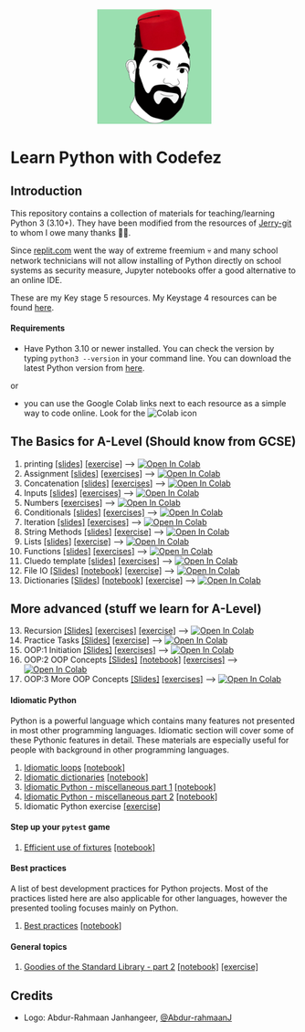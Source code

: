 <p align="center">
  <img width="200" src="notion_avatar2.png" alt="logo"/>
</p>

# Learn Python with Codefez

## Introduction

This repository contains a collection of materials for teaching/learning Python 3 (3.10+). They have been modified from the resources of [Jerry-git](https://github.com/jerry-git/learn-python3/) to whom I owe many thanks 🙏🏼.

Since [replit.com](https://replit.com) went the way of extreme freemium 💀 and many school network technicians will not allow installing of Python directly on school systems as security measure, Jupyter notebooks offer a good alternative to an online IDE.

These are my Key stage 5 resources. My Keystage 4 resources can be found [here](https://COMINGSOON.com). 

#### Requirements
* Have Python 3.10 or newer installed. You can check the version by typing `python3 --version` in your command line. You can download the latest Python version from [here](https://www.python.org/downloads/). 
  
or 
  

* you can use the Google Colab links next to each resource as a simple way to code online. Look for the ![Colab](https://colab.research.google.com/assets/colab-badge.svg) icon


## The Basics for A-Level (Should know from GCSE)
1. printing [[slides]](https://docs.google.com/presentation/d/1os1vxBUT59i1xc0ldanfXTFst1T5APioZpWi5VAPzq8/edit?usp=sharing) [[exercise]](http://nbviewer.jupyter.org/github/BethsGrammar/learn-python3/blob/master/notebooks/beginner/exercises/01_01_printing_exercise.ipynb) --> <a href="https://colab.research.google.com/github/BethsGrammar/learn-python3/blob/master/notebooks/beginner/exercises/01_01_printing_exercise.ipynb"><img src="https://colab.research.google.com/assets/colab-badge.svg" alt="Open In Colab"></a>
2. Assignment [[slides]](https://docs.google.com/presentation/d/1os1vxBUT59i1xc0ldanfXTFst1T5APioZpWi5VAPzq8/edit?usp=sharing) [[exercises]](https://github.com/BethsGrammar/learn-python3/blob/master/notebooks/beginner/exercises/01_02_assignment_exercise.ipynb) --> <a href="https://colab.research.google.com/github/BethsGrammar/learn-python3/blob/master/notebooks/beginner/exercises/01_02_assignment_exercise.ipynb"><img src="https://colab.research.google.com/assets/colab-badge.svg" alt="Open In Colab"></a>
3. Concatenation [[slides]](https://docs.google.com/presentation/d/1os1vxBUT59i1xc0ldanfXTFst1T5APioZpWi5VAPzq8/edit?usp=sharing) [[exercises]](https://github.com/BethsGrammar/learn-python3/blob/master/notebooks/beginner/exercises/01_03_concatenation.ipynb) --> <a href="https://colab.research.google.com/github/BethsGrammar/learn-python3/blob/master/notebooks/beginner/exercises/01_03_concatenation.ipynb"><img src="https://colab.research.google.com/assets/colab-badge.svg" alt="Open In Colab"></a>
4. Inputs [[slides]](https://docs.google.com/presentation/d/1os1vxBUT59i1xc0ldanfXTFst1T5APioZpWi5VAPzq8/edit?usp=sharing) [[exercises]](https://github.com/BethsGrammar/learn-python3/blob/master/notebooks/beginner/exercises/01_04_inputs.ipynb) --> <a href="https://colab.research.google.com/github/BethsGrammar/learn-python3/blob/master/notebooks/beginner/exercises/01_04_inputs.ipynb"><img src="https://colab.research.google.com/assets/colab-badge.svg" alt="Open In Colab"></a>
5. Numbers [[exercises]](http://nbviewer.jupyter.org/github/jerry-git/learn-python3/blob/master/notebooks/beginner/exercises/01_05_numbers_exercise.ipynb) --> <a href="https://colab.research.google.com/github/BethsGrammar/learn-python3/blob/master/notebooks/beginner/exercises/01_05_numbers_exercise.ipynb"><img src="https://colab.research.google.com/assets/colab-badge.svg" alt="Open In Colab"></a>
6. Conditionals [[slides]](https://docs.google.com/presentation/d/1xCYwrbR-niJa7FApN75h6EUoY7DgRmVkuKc0NZMSXT0/edit?usp=sharing) [[exercises]](http://nbviewer.jupyter.org/github/BethsGrammar/learn-python3/blob/master/notebooks/beginner/exercises/02_01_conditionals_exercise.ipynb)  --> <a href="https://colab.research.google.com/github/BethsGrammar/learn-python3/blob/master/notebooks/beginner/exercises/02_01_conditionals_exercise.ipynb"><img src="https://colab.research.google.com/assets/colab-badge.svg" alt="Open In Colab"></a>
7. Iteration [[slides]](https://docs.google.com/presentation/d/1xCYwrbR-niJa7FApN75h6EUoY7DgRmVkuKc0NZMSXT0/edit?usp=sharing) [[exercises]](http://nbviewer.jupyter.org/github/BethsGrammar/learn-python3/blob/master/notebooks/beginner/exercises/02_02_iteration_exercise.ipynb)  --> <a href="https://colab.research.google.com/github/BethsGrammar/learn-python3/blob/master/notebooks/beginner/exercises/02_02_iteration_exercise.ipynb"><img src="https://colab.research.google.com/assets/colab-badge.svg" alt="Open In Colab"></a>
8. String Methods [[slides]](https://docs.google.com/presentation/d/1FP_6fwsAgNFIMPGrzrxialRhGEdxBX3ebB1u1yZyjZI/edit?usp=drive_link) [[exercise]](http://nbviewer.jupyter.org/github/BethsGrammar/learn-python3/blob/master/notebooks/beginner/exercises/03_strings_exercise.ipynb) --> <a href="https://colab.research.google.com/github/BethsGrammar/learn-python3/blob/master/notebooks/beginner/exercises/03_strings_exercise.ipynb"><img src="https://colab.research.google.com/assets/colab-badge.svg" alt="Open In Colab"></a>
9. Lists [[slides]](https://docs.google.com/presentation/d/1dT42DoNn2r5rhZRlcwFGmP_IMniB8qIRpnFHMtSOpd0/edit?usp=sharing) [[exercise]](http://nbviewer.jupyter.org/github/BethsGrammar/learn-python3/blob/master/notebooks/beginner/exercises/04_lists_exercise.ipynb) --> <a href="https://colab.research.google.com/github/BethsGrammar/learn-python3/blob/master/notebooks/beginner/exercises/04_lists_exercise.ipynb"><img src="https://colab.research.google.com/assets/colab-badge.svg" alt="Open In Colab"></a>
10. Functions [[slides]](https://docs.google.com/presentation/d/140DmfSm8lQ2fN4H63yZhD8ZRBhVtFQLirH5cvSmizC4/edit?usp=sharing) [[exercises]](http://nbviewer.jupyter.org/github/BethsGrammar/learn-python3/blob/master/notebooks/beginner/exercises/05_functions_exercise.ipynb) --> <a href="https://colab.research.google.com/github/BethsGrammar/learn-python3/blob/master/notebooks/beginner/exercises/05_functions_exercise.ipynb"><img src="https://colab.research.google.com/assets/colab-badge.svg" alt="Open In Colab"></a>
11. Cluedo template [[slides]](https://docs.google.com/presentation/d/1Ece2IIOSVGtcLmQmWRuf0htyXS3M631NAoE8X4iQOJ0/edit?usp=sharing) [[exercises]](http://nbviewer.jupyter.org/github/BethsGrammar/learn-python3/blob/master/notebooks/beginner/exercises/05_functions_cluedo_template.ipynb) --> <a href="https://colab.research.google.com/github/BethsGrammar/learn-python3/blob/master/notebooks/beginner/exercises/05_functions_cluedo_template.ipynb"><img src="https://colab.research.google.com/assets/colab-badge.svg" alt="Open In Colab"></a>
12. File IO [[Slides]](https://docs.google.com/presentation/d/15zY4oDMAApSPzKQ5kY-SMGcCPcAX-oMGi6aqSeaWxVE/edit?usp=sharing) [[notebook]](http://nbviewer.jupyter.org/github/BethsGrammar/learn-python3/blob/master/notebooks/beginner/notebooks/10_file_io.ipynb) [[exercise]](http://nbviewer.jupyter.org/github/BethsGrammar/learn-python3/blob/master/notebooks/beginner/exercises/10_file_io_exercise.ipynb) --> <a href="https://colab.research.google.com/drive/1MItx9oFCZyj5GRsMPWMFM7wFqpJ3Wywb?usp=sharing"><img src="https://colab.research.google.com/assets/colab-badge.svg" alt="Open In Colab"></a>
13. Dictionaries [[Slides]](https://docs.google.com/presentation/d/1gJ0IUxOKRII2nFZB41pUCoiFIE-sl0e6F-UpNAzakns/edit?usp=sharing) [[notebook]](http://nbviewer.jupyter.org/github/BethsGrammar/learn-python3/blob/master/notebooks/beginner/notebooks/06_dictionaries.ipynb) [[exercise]](http://nbviewer.jupyter.org/github/BethsGrammar/learn-python3/blob/master/notebooks/beginner/exercises/06_dictionaries_exercise.ipynb) --> <a href="https://colab.research.google.com/drive/1ttk9scrqaS71sPwrc1vE79Y-LhdcKHaw?usp=sharing"><img src="https://colab.research.google.com/assets/colab-badge.svg" alt="Open In Colab"></a>

## More advanced (stuff we learn for A-Level)

13. Recursion [[Slides]](https://docs.google.com/presentation/d/1ISST7HSRBHbE8RmgxLuytSSpuii5rZLA6Zgi_E72GJ4/edit?usp=sharing) [[exercises]](http://nbviewer.jupyter.org/github/BethsGrammar/learn-python3/blob/master/notebooks/beginner/notebooks/06_dictionaries.ipynb) [[exercise]](http://nbviewer.jupyter.org/github/BethsGrammar/learn-python3/blob/master/notebooks/beginner/exercises/07_recursion_exercise.ipynb) --> <a href="https://colab.research.google.com/github/BethsGrammar/learn-python3/blob/master/notebooks/beginner/exercises/07_recursion_exercise.ipynb"><img src="https://colab.research.google.com/assets/colab-badge.svg" alt="Open In Colab"></a>
14. Practice Tasks [[Slides]](https://docs.google.com/presentation/d/1rTnaarg_ZPioxZPpr_6Jf6tQSAV5h55OtP5dQUGwUOY/edit?usp=sharing) [[exercise]](http://nbviewer.jupyter.org/github/BethsGrammar/learn-python3/blob/master/notebooks/beginner/exercises/08_02_more_practice_exercises) --> <a href="https://colab.research.google.com/github/BethsGrammar/learn-python3/blob/master/notebooks/beginner/exercises/08_02_more_practice_exercises.ipynb"><img src="https://colab.research.google.com/assets/colab-badge.svg" alt="Open In Colab"></a>
15. OOP:1 Initiation [[Slides]](https://docs.google.com/presentation/d/1tcrrDkP9bxVmKh6WDOgrU_AD_N2-UI0ok4rydMHnTWE/edit?usp=sharing) [[exercises]](http://nbviewer.jupyter.org/github/BethsGrammar/learn-python3/blob/master/notebooks/beginner/exercises/11_classes_exercise_1.ipynb) --> <a href="https://colab.research.google.com/github/BethsGrammar/learn-python3/blob/master/notebooks/beginner/exercises/11_classes_exercise_1.ipynb"><img src="https://colab.research.google.com/assets/colab-badge.svg" alt="Open In Colab"></a>
16. OOP:2 OOP Concepts [[Slides]](https://docs.google.com/presentation/d/1mxz7Fkb7gP7TR0eIDCGrLOVyqG2c9C95rRRiz5-gl_Y/edit?usp=sharing) [[notebook]](http://nbviewer.jupyter.org/github/BethsGrammar/learn-python3/blob/master/notebooks/beginner/notebooks/11_classes.ipynb) [[exercises]](http://nbviewer.jupyter.org/github/BethsGrammar/learn-python3/blob/master/notebooks/beginner/exercises/11_classes_exercise_2.ipynb) --> <a href="https://colab.research.google.com/github/BethsGrammar/learn-python3/blob/master/notebooks/beginner/exercises/11_classes_exercise_2.ipynb"><img src="https://colab.research.google.com/assets/colab-badge.svg" alt="Open In Colab"></a>
17. OOP:3 More OOP Concepts [[Slides]](https://docs.google.com/presentation/d/1U0YKP6eoQunObVuHvpO6r5292vQwUzBGpERm-wXv14w/edit?usp=sharing) [[exercises]](http://nbviewer.jupyter.org/github/BethsGrammar/learn-python3/blob/master/notebooks/beginner/exercises/11_classes_exercise_3.ipynb) --> <a href="https://colab.research.google.com/github/BethsGrammar/learn-python3/blob/master/notebooks/beginner/exercises/11_classes_exercise_3.ipynb"><img src="https://colab.research.google.com/assets/colab-badge.svg" alt="Open In Colab"></a>




#### Idiomatic Python
Python is a powerful language which contains many features not presented in most other programming languages. Idiomatic section will cover some of these Pythonic features in detail. These materials are especially useful for people with background in other programming languages.

1. [Idiomatic loops](https://jerry-git.github.io/learn-python3/notebooks/intermediate/html/01_idiomatic_loops.html) [[notebook]](http://nbviewer.jupyter.org/github/jerry-git/learn-python3/blob/master/notebooks/intermediate/notebooks/01_idiomatic_loops.ipynb)
2. [Idiomatic dictionaries](https://jerry-git.github.io/learn-python3/notebooks/intermediate/html/02_idiomatic_dicts.html) [[notebook]](http://nbviewer.jupyter.org/github/jerry-git/learn-python3/blob/master/notebooks/intermediate/notebooks/02_idiomatic_dicts.ipynb)
3. [Idiomatic Python - miscellaneous part 1](https://jerry-git.github.io/learn-python3/notebooks/intermediate/html/03_idiomatic_misc1.html) [[notebook]](http://nbviewer.jupyter.org/github/jerry-git/learn-python3/blob/master/notebooks/intermediate/notebooks/03_idiomatic_misc1.ipynb)
4. [Idiomatic Python - miscellaneous part 2](https://jerry-git.github.io/learn-python3/notebooks/intermediate/html/04_idiomatic_misc2.html) [[notebook]](http://nbviewer.jupyter.org/github/jerry-git/learn-python3/blob/master/notebooks/intermediate/notebooks/04_idiomatic_misc2.ipynb)
5. Idiomatic Python exercise [[exercise]](http://nbviewer.jupyter.org/github/jerry-git/learn-python3/blob/master/notebooks/intermediate/exercises/05_idiomatic_python_exercise.ipynb)

#### Step up your `pytest` game
1. [Efficient use of fixtures](https://jerry-git.github.io/learn-python3/notebooks/intermediate/html/01_pytest_fixtures.html) [[notebook]](http://nbviewer.jupyter.org/github/jerry-git/learn-python3/blob/master/notebooks/intermediate/notebooks/01_pytest_fixtures.ipynb)

#### Best practices
A list of best development practices for Python projects. Most of the practices listed here are also applicable for other languages, however the presented tooling focuses mainly on Python.
1. [Best practices](https://jerry-git.github.io/learn-python3/notebooks/intermediate/html/01_best_practices.html) [[notebook]](http://nbviewer.jupyter.org/github/jerry-git/learn-python3/blob/master/notebooks/intermediate/notebooks/01_best_practices.ipynb)

#### General topics
1. [Goodies of the Standard Library - part 2](https://jerry-git.github.io/learn-python3/notebooks/intermediate/html/01_std_lib2.html) [[notebook]](http://nbviewer.jupyter.org/github/jerry-git/learn-python3/blob/master/notebooks/intermediate/notebooks/01_std_lib2.ipynb) [[exercise]](http://nbviewer.jupyter.org/github/jerry-git/learn-python3/blob/master/notebooks/intermediate/exercises/01_std_lib2_exercise.ipynb)


## Credits
* Logo: Abdur-Rahmaan Janhangeer, [@Abdur-rahmaanJ](https://github.com/Abdur-rahmaanJ)
